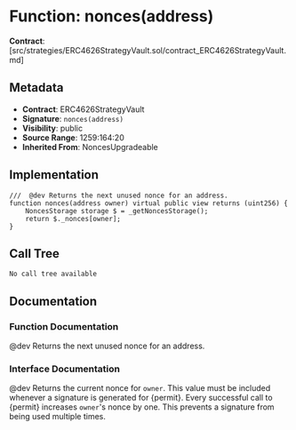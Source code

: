 # Function: nonces(address)

**Contract**: [src/strategies/ERC4626StrategyVault.sol/contract_ERC4626StrategyVault.md]

## Metadata

- **Contract**: ERC4626StrategyVault
- **Signature**: `nonces(address)`
- **Visibility**: public
- **Source Range**: 1259:164:20
- **Inherited From**: NoncesUpgradeable

## Implementation

```solidity
///  @dev Returns the next unused nonce for an address.
function nonces(address owner) virtual public view returns (uint256) {
    NoncesStorage storage $ = _getNoncesStorage();
    return $._nonces[owner];
}
```

## Call Tree

```
No call tree available
```

## Documentation

### Function Documentation

 @dev Returns the next unused nonce for an address.

### Interface Documentation

 @dev Returns the current nonce for `owner`. This value must be
 included whenever a signature is generated for {permit}.
 Every successful call to {permit} increases ``owner``'s nonce by one. This
 prevents a signature from being used multiple times.
